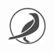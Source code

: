 [![blackbird-logo](https://raw.githubusercontent.com/blackbird-cloud/terraform-module-template/main/.config/logo_simple.png)](https://blackbird.cloud)